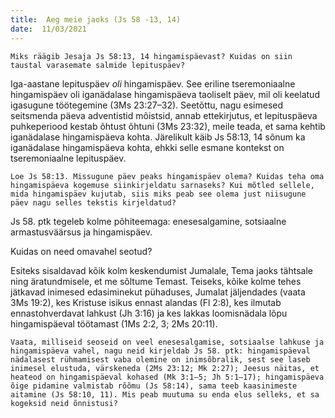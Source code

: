 ```yaml
---
title:  Aeg meie jaoks (Js 58 -13, 14)  
date:  11/03/2021  
---
```


`Miks räägib Jesaja Js 58:13, 14 hingamispäevast? Kuidas on siin taustal varasemate salmide lepituspäev?`

Iga-aastane lepituspäev _oli_ hingamispäev. See eriline tseremoniaalne hingamispäev oli iganädalase hingamispäeva taoliselt päev, mil oli keelatud igasugune töötegemine (3Ms 23:27–32). Seetõttu, nagu esimesed seitsmenda päeva adventistid mõistsid, annab ettekirjutus, et lepituspäeva puhkeperiood kestab õhtust õhtuni (3Ms 23:32), meile teada, et sama kehtib iganädalase hingamispäeva kohta. Järelikult käib Js 58:13, 14 sõnum ka iganädalase hingamispäeva kohta, ehkki selle esmane kontekst on tseremoniaalne lepituspäev.

`Loe Js 58:13. Missugune päev peaks hingamispäev olema? Kuidas teha oma hingamispäeva kogemuse siinkirjeldatu sarnaseks? Kui mõtled sellele, mida hingamispäev kujutab, siis miks peab see olema just niisugune päev nagu selles tekstis kirjeldatud?`

Js 58. ptk tegeleb kolme põhiteemaga: enesesalgamine, sotsiaalne armastusväärsus ja hingamispäev.

Kuidas on need omavahel seotud?

Esiteks sisaldavad kõik kolm keskendumist Jumalale, Tema jaoks tähtsale ning äratundmisele, et me sõltume Temast. Teiseks, kõike kolme tehes jätkavad inimesed edasiminekut pühaduses, Jumalat jäljendades (vaata 3Ms 19:2), kes Kristuse isikus ennast alandas (Fl 2:8), kes ilmutab ennastohverdavat lahkust (Jh 3:16) ja kes lakkas loomisnädala lõpu hingamispäeval töötamast (1Ms 2:2, 3; 2Ms 20:11).

`Vaata, milliseid seoseid on veel enesesalgamise, sotsiaalse lahkuse ja hingamispäeva vahel, nagu neid kirjeldab Js 58. ptk: hingamispäeval nädalasest rühmamisest vaba olemine on inimsõbralik, sest see laseb inimesel elustuda, värskeneda (2Ms 23:12; Mk 2:27); Jeesus näitas, et heateod on hingamispäeval kohased (Mk 3:1–5; Jh 5:1–17); hingamispäeva õige pidamine valmistab rõõmu (Js 58:14), sama teeb kaasinimeste aitamine (Js 58:10, 11). Mis peab muutuma su enda elus selleks, et sa kogeksid neid õnnistusi?`